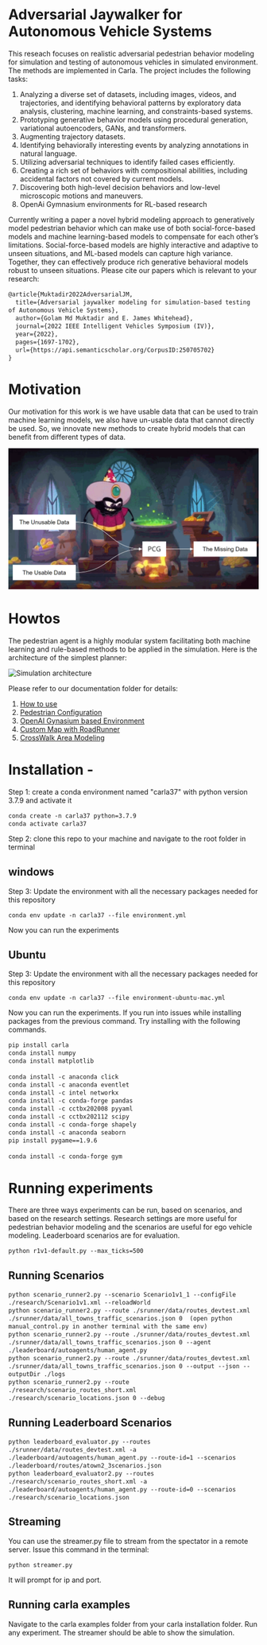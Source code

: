 # Adversarial Jaywalker for Autonomous Vehicle Systems

This reseach focuses on realistic adversarial pedestrian behavior modeling for simulation and testing of autonomous vehicles in simulated environment. The methods are implemented in Carla. The project includes the following tasks:

1. Analyzing a diverse set of datasets, including images, videos, and trajectories, and identifying behavioral patterns by exploratory data analysis, clustering, machine learning, and constraints-based systems. 
2. Prototyping generative behavior models using procedural generation, variational autoencoders, GANs, and transformers.
3. Augmenting trajectory datasets.
4. Identifying behaviorally interesting events by analyzing annotations in natural language. 
5. Utilizing adversarial techniques to identify failed cases efficiently.
6. Creating a rich set of behaviors with compositional abilities, including accidental factors not covered by current models.
7. Discovering both high-level decision behaviors and low-level microscopic motions and maneuvers.
8. OpenAi Gymnasium environments for RL-based research

Currently writing a paper a novel hybrid modeling approach to generatively model pedestrian behavior which can make use of both social-force-based models and machine learning-based models to compensate for each other’s limitations. Social-force-based models are highly interactive and adaptive to unseen situations, and ML-based models can capture high variance. Together, they can effectively produce rich generative behavioral models robust to unseen situations. Please cite our papers which is relevant to your research:

```
@article{Muktadir2022AdversarialJM,
  title={Adversarial jaywalker modeling for simulation-based testing of Autonomous Vehicle Systems},
  author={Golam Md Muktadir and E. James Whitehead},
  journal={2022 IEEE Intelligent Vehicles Symposium (IV)},
  year={2022},
  pages={1697-1702},
  url={https://api.semanticscholar.org/CorpusID:250705702}
}
```

# Motivation
Our motivation for this work is we have usable data that can be used to train machine learning models, we also have un-usable data that cannot directly be used. So, we innovate new methods to create hybrid models that can benefit from different types of data.

![PCG](./docs/images/pcg.PNG)

# Howtos
The pedestrian agent is a highly modular system facilitating both machine learning and rule-based methods to be applied in the simulation. Here is the architecture of the simplest planner:


![Simulation architecture](./docs/images/single-oncoming-vehicle-planner.JPG)

Please refer to our documentation folder for details:

1. [How to use](./docs/How-to-use.md)
2. [Pedestrian Configuration](./docs/pedestrian-configuration.md)
3. [OpenAI Gynasium based Environment](./docs/gym-env.md)
4. [Custom Map with RoadRunner](./docs/create-map.md)
5. [CrossWalk Area Modeling](./docs/cross-walk-area-model.md)

# Installation -


Step 1: create a conda environment named "carla37" with python version 3.7.9 and activate it
```
conda create -n carla37 python=3.7.9
conda activate carla37
```

Step 2: clone this repo to your machine and navigate to the root folder in terminal


## windows
Step 3: Update the environment with all the necessary packages needed for this repository
```
conda env update -n carla37 --file environment.yml
```
Now you can run the experiments

## Ubuntu
Step 3: Update the environment with all the necessary packages needed for this repository
```
conda env update -n carla37 --file environment-ubuntu-mac.yml
```
Now you can run the experiments. If you run into issues while installing packages from the previous command. Try installing with the following commands.

```
pip install carla
conda install numpy
conda install matplotlib

conda install -c anaconda click
conda install -c anaconda eventlet
conda install -c intel networkx
conda install -c conda-forge pandas
conda install -c cctbx202008 pyyaml
conda install -c cctbx202112 scipy
conda install -c conda-forge shapely
conda install -c anaconda seaborn
pip install pygame==1.9.6

conda install -c conda-forge gym
```



# Running experiments

There are three ways experiments can be run, based on scenarios, and based on the research settings. Research settings are more useful for pedestrian behavior modeling and the scenarios are useful for ego vehicle modeling. Leaderboard scenarios are for evaluation.
```
python r1v1-default.py --max_ticks=500
```

## Running Scenarios

    python scenario_runner2.py --scenario Scenario1v1_1 --configFile ./research/Scenario1v1.xml --reloadWorld
    python scenario_runner2.py --route ./srunner/data/routes_devtest.xml ./srunner/data/all_towns_traffic_scenarios.json 0  (open python manual_control.py in another terminal with the same env)
    python scenario_runner2.py --route ./srunner/data/routes_devtest.xml ./srunner/data/all_towns_traffic_scenarios.json 0 --agent ./leaderboard/autoagents/human_agent.py 
    python scenario_runner2.py --route ./srunner/data/routes_devtest.xml ./srunner/data/all_towns_traffic_scenarios.json 0 --output --json --outputDir ./logs
    python scenario_runner2.py --route ./research/scenario_routes_short.xml ./research/scenario_locations.json 0 --debug

## Running Leaderboard Scenarios
    python leaderboard_evaluator.py --routes ./srunner/data/routes_devtest.xml -a ./leaderboard/autoagents/human_agent.py --route-id=1 --scenarios ./leaderboard/routes/atown2_3scenarios.json
    python leaderboard_evaluator2.py --routes ./research/scenario_routes_short.xml -a ./leaderboard/autoagents/human_agent.py --route-id=0 --scenarios ./research/scenario_locations.json

## Streaming
You can use the streamer.py file to stream from the spectator in a remote server. Issue this command in the terminal:
```
python streamer.py
```
It will prompt for ip and port.

## Running carla examples
Navigate to the carla examples folder from your carla installation folder. Run any experiment. The streamer should be able to show the simulation.
